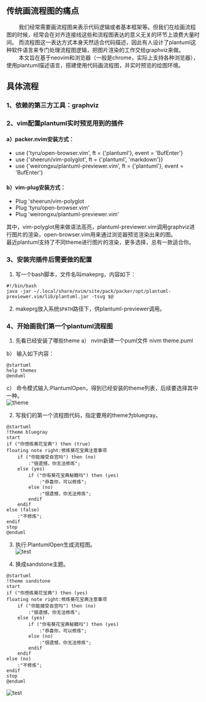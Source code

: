 
## 传统画流程图的痛点
&nbsp;&emsp;&emsp;我们经常需要画流程图来表示代码逻辑或者基本框架等。但我们在绘画流程图的时候，经常会在对齐连接线这些和流程图表达的意义无关的环节上浪费大量时间。
而流程图这一表达方式本身天然适合代码描述，因此有人设计了plantuml这种软件语言来专门处理流程图逻辑，把图片渲染的工作交给graphviz来做。  
&nbsp;&emsp;&emsp;本文旨在基于neovim和浏览器（一般是chrome，实际上支持各种浏览器），使用plantuml描述语言，搭建使用代码画流程图，并实时预览的绘图环境。

## 具体流程
### 1、依赖的第三方工具：graphviz
### 2、vim配置plantuml实时预览用到的插件

#### a）packer.nvim安装方式：
- use {'tyru/open-browser.vim', ft = {'plantuml'}, event = 'BufEnter'}
- use {'sheerun/vim-polyglot', ft = {'plantuml', 'markdown'}}
- use {'weirongxu/plantuml-previewer.vim', ft = {'plantuml'}, event = 'BufEnter'}

#### b）vim-plug安装方式：
- Plug 'sheerun/vim-polyglot
- Plug 'tyru/open-browser.vim'
- Plug 'weirongxu/plantuml-previewer.vim'

其中，vim-polyglot用来做语法高亮，plantuml-previewer.vim调用graphviz进行图片的渲染，open-browser.vim用来通过浏览器预览渲染出来的图。  
最近plantuml支持了不同theme进行图片的渲染，更多选择，总有一款适合你。

### 3、安装完插件后需要做的配置
1. 写一个bash脚本，文件名叫makeprg，内容如下：
```
#!/bin/bash
java -jar ~/.local/share/nvim/site/pack/packer/opt/plantuml-previewer.vim/lib/plantuml.jar -tsvg $@
```
2. makeprg放入系统`$PATH`路径下，供plantuml-previewer调用。

### 4、开始画我们第一个plantuml流程图
1. 先看已经安装了哪些theme
a） nvim新建一个puml文件
nivm theme.puml

b） 输入如下内容：
```
@startuml
help themes
@enduml
```
c） 命令模式输入:PlantumlOpen，得到已经安装的theme列表，后续要选择其中一种。  
![theme](http://youseeicanfly.gitee.io/picturebed/plantuml/theme.png)

2. 写我们的第一个流程图代码，指定要用的theme为bluegray。   
```
@startuml
!theme bluegray
start
if ("你想练葵花宝典") then (true)
floating note right:修炼葵花宝典注意事项
    if ("你能接受自宫吗") then (no)
        :"很遗憾，你无法修炼";
    else (yes)
        if ("你有葵花宝典秘籍吗") then (yes)
            :"恭喜你，可以修炼";
        else (no)
            :"很遗憾，你无法修炼";
        endif
    endif
else (false)
    :"不修炼";
endif
stop
@enduml
```
3. 执行:PlantumlOpen生成流程图。  
![test](http://youseeicanfly.gitee.io/picturebed/plantuml/test_bluegray.png)

3. 换成sandstone主题。  
```
@startuml
!theme sandstone
start
if ("你想练葵花宝典") then (yes)
floating note right:修炼葵花宝典注意事项
    if ("你能接受自宫吗") then (no)
        :"很遗憾，你无法修炼";
    else (yes)
        if ("你有葵花宝典秘籍吗") then (yes)
            :"恭喜你，可以修炼";
        else (no)
            :"很遗憾，你无法修炼";
        endif
    endif
else (no)
    :"不修炼";
endif
stop
@enduml
```
![test](http://youseeicanfly.gitee.io/picturebed/plantuml/test_sandstone.png)
